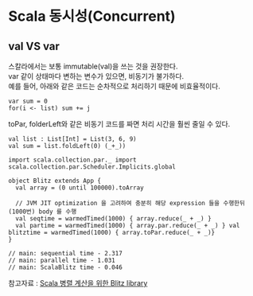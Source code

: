 # Scala 동시성(Concurrent)

## val VS var
스칼라에서는 보통 immutable(val)을 쓰는 것을 권장한다.  
var 같이 상태마다 변하는 변수가 있으면, 비동기가 불가하다.  
예를 들어, 아래와 같은 코드는 순차적으로 처리하기 때문에 비효율적이다.
```
var sum = 0
for(i <- list) sum += j
```
toPar, folderLeft와 같은 비동기 코드를 짜면 처리 시간을 훨씬 줄일 수 있다.
```
val list : List[Int] = List(3, 6, 9)
val sum = list.foldLeft(0) (_+_))
```  

```
import scala.collection.par._ import scala.collection.par.Scheduler.Implicits.global

object Blitz extends App {
  val array = (0 until 100000).toArray

  // JVM JIT optimization 을 고려하여 충분히 해당 expression 들을 수행한뒤(1000번) body 를 수행
  val seqtime = warmedTimed(1000) { array.reduce(_ + _) }
  val partime = warmedTimed(1000) { array.par.reduce(_ + _) } val blitztime = warmedTimed(1000) { array.toPar.reduce(_ + _)}
}

// main: sequential time - 2.317
// main: parallel time - 1.031
// main: ScalaBlitz time - 0.046
```
참고자료 : [Scala 병렬 계산을 위한 Blitz library](https://starblood.tistory.com/entry/Scala-%EB%B3%91%EB%A0%AC-%EA%B3%84%EC%82%B0%EC%9D%84-%EC%9C%84%ED%95%9C-Blitz-library)
